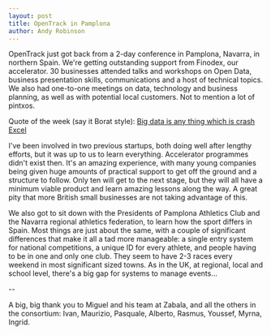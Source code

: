 ```yaml
---
layout: post
title: OpenTrack in Pamplona
author: Andy Robinson
---
```


OpenTrack just got back from a 2-day conference in Pamplona, Navarra, in northern Spain.   We're getting outstanding support from Finodex, our accelerator.   30 businesses attended talks and workshops on Open Data, business presentation skills, communications and a host of technical topics.   We also had one-to-one meetings on data, technology and business planning, as well as with potential local customers.  Not to mention a lot of pintxos.

Quote of the week (say it Borat style):   <a href="https://twitter.com/devops_borat/status/288698056470315008">Big data is any thing which is crash Excel</a>

I've been involved in two previous startups, both doing well after lengthy efforts, but it was up to us to learn everything.  Accelerator programmes didn't exist then.  It's 
an amazing experience, with many young companies being given huge amounts
of practical support to get off the ground and a structure to follow.  Only ten will get to the next stage, but they will all have a minimum viable product and learn amazing lessons along the way. A great pity that more
British small businesses are not taking advantage of this.

We also got to sit down with the Presidents of Pamplona Athletics Club and the Navarra regional athletics federation, to learn how the sport differs in Spain. Most things are just about the same, with a couple of significant differences that make it all a tad more manageable:  a single entry system for national competitions, a unique ID for every athlete, and people having to be in one and only one club.   They seem to have 2-3 races every weekend in most significant sized towns.   As in the UK, at regional, local and school level, there's a big gap for systems to manage events...

--

A big, big thank you to Miguel and his team at Zabala, and all the others in the consortium: Ivan, Maurizio, Pasquale, Alberto, Rasmus, Youssef, Myrna, Ingrid.

